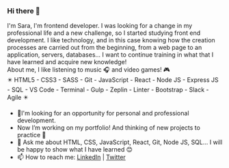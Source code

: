 ### Hi there 👋

I'm Sara, I'm frontend developer. I was looking for a change in my professional life and a new challenge, so I started studying front end development. I like technology, and in this case knowing how the creation processes are carried out from the beginning, from a web page to an application, servers, databases... I want to continue training in what that I have learned and acquire new knowledge!                                                                                                          
About me, I like listening to music 🎧 and video games! 🎮                                                                                                                          
✴️ HTML5 - CSS3 - SASS - Git - JavaScript - React - Node JS - Express JS - SQL - VS Code - Terminal - Gulp - Zeplin - Linter - Bootstrap - Slack - Agile ✴️

- 🌟I'm looking for an opportunity for personal and professional development.
- Now I’m working on my portfolio! And thinking of new projects to practice :pencil:
- 💬 Ask me about HTML, CSS, JavaScript, React, Git, Node JS, SQL... I will be happy to show what I have learned :blush:
- 📫 How to reach me: [LinkedIn](https://www.linkedin.com/in/sara-sanchezlopez/) | [Twitter](https://twitter.com/SaraSanchez_L)
